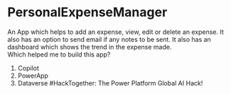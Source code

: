 
# PersonalExpenseManager 
An App which helps to add an expense, view, edit or delete an expense. It also has an option to send email if any notes to be sent. It also has an dashboard which shows the trend in the expense made.  
Which helped me to build this app? 
1. Copilot
2. PowerApp
3. Dataverse
    #HackTogether: The Power Platform Global AI Hack!
